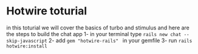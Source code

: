 # Hotwire toturial 
in this toturial we will cover the basics of turbo and stimulus and here are the steps to build the chat app 
1- in your terminal type ` rails new chat --skip-javascript `
2- add `gem "hotwire-rails" ` in your gemfile 
3- run `rails hotwire:install` 




